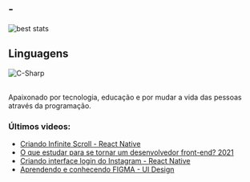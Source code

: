 ## -

![best stats](https://github-readme-stats.vercel.app/api?username=bestxgc&show_icons=true&theme=dracula&count_private=true)

## Linguagens

<div style="display: inline_block">
  <img align="center" alt="C-Sharp" src="https://img.shields.io/badge/C%23-239120?style=for-the-badge&logo=c-sharp&logoColor=white" />
</div><br/>

Apaixonado por tecnologia, educação e por mudar a vida das pessoas através da programação.

### Últimos videos:
- [Criando Infinite Scroll - React Native](https://youtu.be/TjkFGrjkXfc)<br/>
- [O que estudar para se tornar um desenvolvedor front-end? 2021](https://youtu.be/Ab-kGzlCCWI)<br/>
- [Criando interface login do Instagram - React Native](https://youtu.be/pSV9Wh_p2Cg)<br/>
- [Aprendendo e conhecendo FIGMA - UI Design](https://youtu.be/KRCfX25yFf4)<br/>

